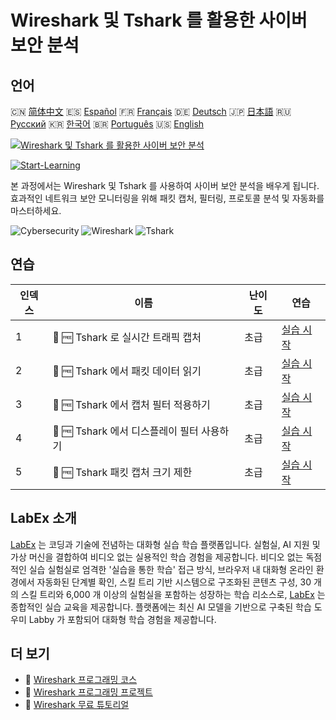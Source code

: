 # Wireshark 및 Tshark 를 활용한 사이버 보안 분석

## 언어

🇨🇳 [简体中文](README_zh.md) 🇪🇸 [Español](README_es.md) 🇫🇷 [Français](README_fr.md) 🇩🇪 [Deutsch](README_de.md) 🇯🇵 [日本語](README_ja.md) 🇷🇺 [Русский](README_ru.md) 🇰🇷 [한국어](README_ko.md) 🇧🇷 [Português](README_pt.md) 🇺🇸 [English](README.md) 

[![Wireshark 및 Tshark 를 활용한 사이버 보안 분석](https://cover-creator.labex.io/cybersecurity-analysis-with-wireshark-and-tshark.png?lang=ko)](https://labex.io/ko/courses/cybersecurity-analysis-with-wireshark-and-tshark)

[![Start-Learning](https://img.shields.io/badge/Start-Learning-whitesmoke?style=for-the-badge)](https://labex.io/ko/courses/cybersecurity-analysis-with-wireshark-and-tshark)

본 과정에서는 Wireshark 및 Tshark 를 사용하여 사이버 보안 분석을 배우게 됩니다. 효과적인 네트워크 보안 모니터링을 위해 패킷 캡처, 필터링, 프로토콜 분석 및 자동화를 마스터하세요.

![Cybersecurity](https://img.shields.io/badge/Cybersecurity-whitesmoke?style=for-the-badge&logo=cybersecurity)
![Wireshark](https://img.shields.io/badge/Wireshark-whitesmoke?style=for-the-badge&logo=wireshark)
![Tshark](https://img.shields.io/badge/Tshark-whitesmoke?style=for-the-badge&logo=tshark)


## 연습

|   인덱스 | 이름                                       | 난이도   | 연습                                                                                                                                                                      |
|----------|--------------------------------------------|----------|---------------------------------------------------------------------------------------------------------------------------------------------------------------------------|
|        1 | 🧩 🆓 Tshark 로 실시간 트래픽 캡처         | 초급     | <a target='_blank' href='https://labex.io/ko/labs/wireshark-capture-live-traffic-in-tshark-548916?course=cybersecurity-analysis-with-wireshark-and-tshark'>실습 시작</a>  |
|        2 | 🧩 🆓 Tshark 에서 패킷 데이터 읽기         | 초급     | <a target='_blank' href='https://labex.io/ko/labs/wireshark-read-packet-data-in-tshark-548937?course=cybersecurity-analysis-with-wireshark-and-tshark'>실습 시작</a>      |
|        3 | 🧩 🆓 Tshark 에서 캡처 필터 적용하기       | 초급     | <a target='_blank' href='https://labex.io/ko/labs/wireshark-apply-capture-filters-in-tshark-548914?course=cybersecurity-analysis-with-wireshark-and-tshark'>실습 시작</a> |
|        4 | 🧩 🆓 Tshark 에서 디스플레이 필터 사용하기 | 초급     | <a target='_blank' href='https://labex.io/ko/labs/wireshark-use-display-filters-in-tshark-548939?course=cybersecurity-analysis-with-wireshark-and-tshark'>실습 시작</a>   |
|        5 | 🧩 🆓 Tshark 패킷 캡처 크기 제한           | 초급     | <a target='_blank' href='https://labex.io/ko/labs/wireshark-limit-capture-size-in-tshark-548932?course=cybersecurity-analysis-with-wireshark-and-tshark'>실습 시작</a>    |

## LabEx 소개

[LabEx](https://labex.io) 는 코딩과 기술에 전념하는 대화형 실습 학습 플랫폼입니다. 실험실, AI 지원 및 가상 머신을 결합하여 비디오 없는 실용적인 학습 경험을 제공합니다. 비디오 없는 독점적인 실습 실험실로 엄격한 '실습을 통한 학습' 접근 방식, 브라우저 내 대화형 온라인 환경에서 자동화된 단계별 확인, 스킬 트리 기반 시스템으로 구조화된 콘텐츠 구성, 30 개의 스킬 트리와 6,000 개 이상의 실험실을 포함하는 성장하는 학습 리소스로, [LabEx](https://labex.io) 는 종합적인 실습 교육을 제공합니다. 플랫폼에는 최신 AI 모델을 기반으로 구축된 학습 도우미 Labby 가 포함되어 대화형 학습 경험을 제공합니다.

## 더 보기

- 🔗 [Wireshark 프로그래밍 코스](https://github.com/labex-labs/awesome-programming-courses)
- 🔗 [Wireshark 프로그래밍 프로젝트](https://github.com/labex-labs/awesome-programming-projects)
- 🔗 [Wireshark 무료 튜토리얼](https://github.com/labex-labs/wireshark-free-tutorials)

